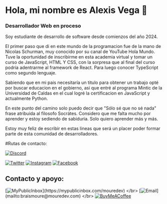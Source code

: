 # Hola, mi nombre es Alexis Vega 👋
### Desarrollador Web en proceso

Soy estudiante de desarrollo de software desde comienzos del año 2024.

El primer paso que di en este mundo de la programacion fue de la mano de Nicolas Schurman, muy conocido por su canal de YouTube Hola Mundo. Tuve la oportunidad de inscribirme en esta academia virtual y tomar un curso de JavaScript, HTML Y CSS, con la sorpresa que al final del curso podría adentrarme al framework de React. Para luego conocer TypeScript como segundo lenguaje. 

Sabiendo que en mi pais necesitaría un titulo para obtener un trabajo opté por buscar educacion en el gobierno, asi que entré al programa Mintic de la Universidad de Caldas en el cual logré la certificacion en JavaScript y actualmente Python.

En este punto del camino solo puedo decir que "Sólo sé que no sé nada" frase atribuida al filosofo Socrátes.  Considero que me falta mucho por aprender y estoy sediendo de sabiduria. Solo quiero aprender más y más.

Estoy muy feliz de escribir en estas lineas que será un placer poder formar parte de esta comunidad de desarrolladores.

#Rutas de contacto: 

[![Discord](https://img.shields.io/badge/Discord-seinmainein-5865F2?style=for-the-badge&logo=discord&logoColor=white&labelColor=101010)](https://seinmainein.com/discord)

[![Twitter](https://img.shields.io/badge/Twitter-@alexismouwid-1DA1F2?style=for-the-badge&logo=twitter&logoColor=white&labelColor=101010)](https://twitter.com/alexismouwit)
[![Instagram](https://img.shields.io/badge/Instagram-@alexismouwid-E4405F?style=for-the-badge&logo=instagram&logoColor=white&labelColor=101010)](https://instagram.com/alexismouwid)
[![Facebook](https://img.shields.io/badge/Facebook-@alexismouwid-1877F2?style=for-the-badge&logo=facebook&logoColor=white&labelColor=101010)](https://facebook.com/alexismouwid)

## Contacto y apoyo:

[![MyPublicInbox](https://img.shields.io/badge/MyPublicInbox-MENSAJE+CAFÉ_(RESPUESTA_RÁPIDA)_Gracias!-orange?style=for-the-badge&logo=Microsoft+Outlook&logoColor=white&labelColor=101010)](https://mypublicinbox.com/mouredev)
</br>
[![Email](https://img.shields.io/badge/braismoure@mouredev.com-email_personal_(respuesta_lenta)-D14836?style=for-the-badge&logo=gmail&logoColor=white&labelColor=101010)](mailto:braismoure@mouredev.com)
</br>
[![BuyMeACoffee](https://img.shields.io/badge/Buy_Me_A_Coffee-apoya_mi_trabajo-FFDD00?style=for-the-badge&logo=buy-me-a-coffee&logoColor=white&labelColor=101010)](https://www.buymeacoffee.com/mouredev)

